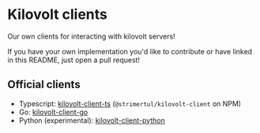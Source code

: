 # Kilovolt clients

Our own clients for interacting with kilovolt servers!

If you have your own implementation you'd like to contribute or have linked in this README, just open a pull request!

## Official clients

- Typescript: [kilovolt-client-ts](https://github.com/strimertul/kilovolt-client-ts) (`@strimertul/kilovolt-client` on NPM)
- Go: [kilovolt-client-go](https://github.com/strimertul/kilovolt-client-go)
- Python (experimental): [kilovolt-client-python](https://github.com/strimertul/kilovolt-client-python)
